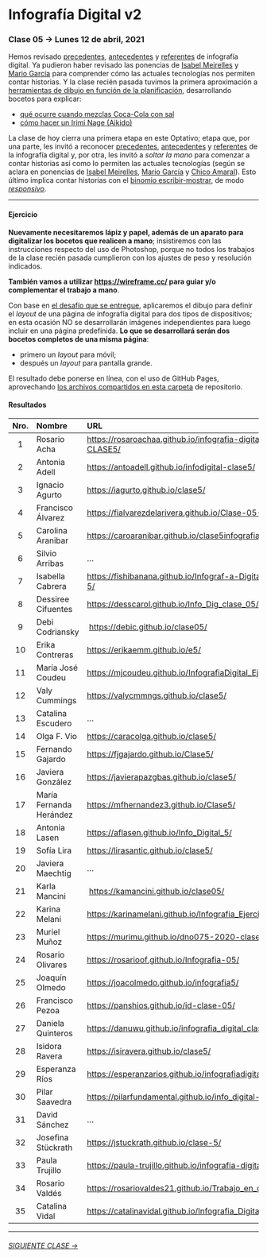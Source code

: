 # Infografía Digital v2

### Clase 05 → Lunes 12 de abril, 2021

Hemos revisado [precedentes](https://github.com/profesorfaco/dno075-2021/tree/main/clase-01#clase-01--lunes-10-de-agosto-2020), [antecedentes](https://github.com/profesorfaco/dno075-2021/tree/main/clase-02#clase-02--lunes-17-de-agosto-2020) y [referentes](https://github.com/profesorfaco/dno075-2021/tree/main/clase-03#clase-03--lunes-24-de-agosto-2020) de infografía digital. Ya pudieron haber revisado las ponencias de [Isabel Meirelles](https://youtu.be/Nb0HfCj1C7Q) y [Mario García](https://youtu.be/iEB3oILm-qQ?t=1300) para comprender cómo las actuales tecnologías nos permiten contar historias. Y la clase recién pasada tuvimos la primera aproximación a [herramientas de dibujo en función de la planificación](https://github.com/profesorfaco/dno075-2021/tree/main/clase-04#clase-04--lunes-31-de-agosto-2020), desarrollando bocetos para explicar: 

- [qué ocurre cuando mezclas Coca-Cola con sal](https://github.com/profesorfaco/dno075-2021/tree/main/clase-04#resultados-grupo-1)
- [cómo hacer un Irimi Nage (Aikido)](https://github.com/profesorfaco/dno075-2021/tree/main/clase-04#resultados-grupo-2)

La clase de hoy cierra una primera etapa en este Optativo; etapa que, por una parte, les invitó a reconocer [precedentes](https://github.com/profesorfaco/dno075-2021/tree/main/clase-01#clase-01--lunes-10-de-agosto-2020), [antecedentes](https://github.com/profesorfaco/dno075-2021/tree/main/clase-02#clase-02--lunes-17-de-agosto-2020) y [referentes](https://github.com/profesorfaco/dno075-2021/tree/main/clase-03#clase-03--lunes-24-de-agosto-2020) de la infografía digital y, por otra, les invitó a *soltar la mano* para comenzar a contar historias así como lo permiten las actuales tecnologías (según se aclara en ponencias de [Isabel Meirelles](https://youtu.be/Nb0HfCj1C7Q), [Mario García](https://youtu.be/iEB3oILm-qQ?t=1300) y [Chico Amaral](https://www.youtube.com/watch?v=lYi1_G8noq4)). Esto último implica contar historias con el [binomio escribir-mostrar](https://github.com/profesorfaco/dno075-2021/tree/main/clase-04#clase-04--lunes-31-de-agosto-2020), de modo [*responsivo*](https://github.com/profesorfaco/dno075-2021/tree/main/clase-05#clase-05--lunes-7-de-septiembre-2020).


- - - - - - - - - - - - - - - - - - - - - - - - - - - - - - - - 

#### Ejercicio

**Nuevamente necesitaremos lápiz y papel, además de un aparato para digitalizar los bocetos que realicen a mano**; insistiremos con las instrucciones respecto del uso de Photoshop, porque no todos los trabajos de la clase recién pasada cumplieron con los ajustes de peso y resolución indicados.

**También vamos a utilizar https://wireframe.cc/ para guiar y/o complementar el trabajo a mano**.

Con base en [el desafío que se entregue](https://drive.google.com/drive/folders/1PEWSuqoLRR0H2Nkv0_xtMBo6Ns6pOPsF?usp=sharing), aplicaremos el dibujo para definir el *layout* de una página de infografía digital para dos tipos de dispositivos; en esta ocasión NO se desarrollarán imágenes independientes para luego incluir en una página predefinida. **Lo que se desarrollará serán dos bocetos completos de una misma página**:

- primero un *layout* para móvil;
- después un *layout* para pantalla grande.

El resultado debe ponerse en línea, con el uso de GitHub Pages, aprovechando [los archivos compartidos en esta carpeta](https://profesorfaco.github.io/dno075-2021/clase-05/) de repositorio. 

#### Resultados

| Nro.  | Nombre | URL |
|:-----:|:-------|:--------|
| 1 | Rosario Acha | https://rosaroachaa.github.io/infografia-digital-CLASE5/ |
| 2 | Antonia Adell | https://antoadell.github.io/infodigital-clase5/ |
| 3 | Ignacio Agurto | https://iagurto.github.io/clase5/ | 
| 4 | Francisco Álvarez | https://fialvarezdelarivera.github.io/Clase-05-FARK/ |
| 5 | Carolina Aranibar | https://caroaranibar.github.io/clase5infografia/ | 
| 6 | Silvio Arribas | … |
| 7 | Isabella Cabrera | https://fishibanana.github.io/Infograf-a-Digital-Clase-5/ |
| 8 | Dessiree Cifuentes | https://desscarol.github.io/Info_Dig_clase_05/ |
| 9 | Debi Codriansky | https://debic.github.io/clase05/ | 
| 10 | Erika Contreras | https://erikaemm.github.io/e5/ |
| 11 | María José Coudeu | https://mjcoudeu.github.io/InfografiaDigital_Ejercicio5/ |
| 12 | Valy Cummings | https://valycmmngs.github.io/clase5/ |
| 13 | Catalina Escudero | … | 
| 14 | Olga F. Vio | https://caracolga.github.io/clase5/ |
| 15 | Fernando Gajardo | https://fjgajardo.github.io/Clase5/ |
| 16 | Javiera González | https://javierapazgbas.github.io/clase5/ |
| 17 | María Fernanda Herández | https://mfhernandez3.github.io/Clase5/ |
| 18 | Antonia Lasen | https://aflasen.github.io/Info_Digital_5/ |
| 19 | Sofía Lira | https://lirasantic.github.io/clase5/ |
| 20 | Javiera Maechtig | … |
| 21 | Karla Mancini | https://kamancini.github.io/clase05/ |
| 22 | Karina Melani | https://karinamelani.github.io/Infografia_Ejercicio5/ |
| 23 | Muriel Muñoz | https://murimu.github.io/dno075-2020-clase-05/ |
| 24 | Rosario Olivares | https://rosarioof.github.io/Infografia-05/ |
| 25 | Joaquín Olmedo | https://joacolmedo.github.io/infografia5/ |
| 26 | Francisco Pezoa | https://panshios.github.io/id-clase-05/ | 
| 27 | Daniela Quinteros | https://danuwu.github.io/infografia_digital_clase-5/ |
| 28 | Isidora Ravera | https://isiravera.github.io/clase5/ | 
| 29 | Esperanza Ríos | https://esperanzarios.github.io/infografiadigital5/ | 
| 30 | Pilar Saavedra | https://pilarfundamental.github.io/info_digital-5/ |
| 31 | David Sánchez | … |
| 32 | Josefina Stückrath | https://jstuckrath.github.io/clase-5/ |
| 33 | Paula Trujillo | https://paula-trujillo.github.io/infografia-digital-5/ |
| 34 | Rosario Valdés | https://rosariovaldes21.github.io/Trabajo_en_clases_05/ |
| 35 | Catalina Vidal | https://catalinavidal.github.io/Infografia_Digital_05/ |

- - - - - - - -

###### [SIGUIENTE CLASE →](https://github.com/profesorfaco/dno075-2021/tree/main/clase-06)
